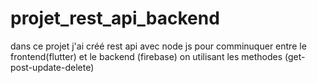 # projet_rest_api_backend
dans ce projet j'ai créé rest api avec node js pour comminuquer entre le frontend(flutter) et le backend (firebase) on utilisant les methodes (get-post-update-delete)
